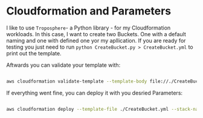 # Cloudformation and Parameters

I like to use `Troposphere`- a Python library - for my Cloudformation workloads. In this case, I want to create two Buckets. One with a default naming and one with defined one yor my apllication. If you are ready for testing you just need to run `python CreateBucket.py > CreateBucket.yml` to print out the template.

Aftwards you can validate your template with: 

```bash

aws cloudformation validate-template --template-body file://./CreateBucket.yml

```

If everything went fine, you can deploy it with you desried Parameters: 

```bash

aws cloudformation deploy --template-file ./CreateBucket.yml --stack-name deployBuckets --parameter-overrides DefaultBucket="Test1234567890" # --capabilities CAPABILITY_NAMED_IAM

```